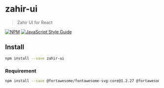# zahir-ui

> Zahir UI for React

[![NPM](https://img.shields.io/npm/v/zahir-ui.svg)](https://www.npmjs.com/package/zahir-ui) [![JavaScript Style Guide](https://img.shields.io/badge/code_style-standard-brightgreen.svg)](https://standardjs.com)

## Install

```bash
npm install --save zahir-ui
```

### Requirement

```bash
npm install --save @fortawesome/fontawesome-svg-core@1.2.27 @fortawesome/react-fontawesome@0.1.8 @material-ui/core@4.9.1 @material-ui/icons@4.9.1 react-number-format@4.4.1 react-select@2.4.2
```